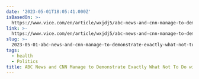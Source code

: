 ```yaml
---
date: '2023-05-01T18:05:41.000Z'
isBasedOn: >-
  https://www.vice.com/en/article/wxjdj5/abc-news-and-cnn-manage-to-demonstrate-exactly-what-not-to-do-with-robert-f-kennedy-jr
link: >-
  https://www.vice.com/en/article/wxjdj5/abc-news-and-cnn-manage-to-demonstrate-exactly-what-not-to-do-with-robert-f-kennedy-jr
slug: >-
  2023-05-01-abc-news-and-cnn-manage-to-demonstrate-exactly-what-not-to-do-with-robert-f
tags:
  - health
  - Politics
title: ABC News and CNN Manage to Demonstrate Exactly What Not To Do with Robert F
---
```


